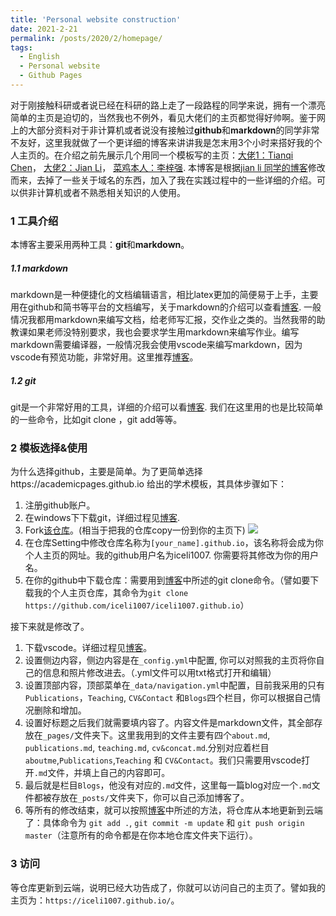 ```yaml
---
title: 'Personal website construction'
date: 2021-2-21
permalink: /posts/2020/2/homepage/
tags:
  - English
  - Personal website
  - Github Pages
---
```


对于刚接触科研或者说已经在科研的路上走了一段路程的同学来说，拥有一个漂亮简单的主页是迫切的，当然我也不例外，看见大佬们的主页都觉得好帅啊。鉴于网上的大部分资料对于非计算机或者说没有接触过**github**和**markdown**的同学非常不友好，这里我就做了一个更详细的博客来讲讲我是怎末用3个小时来搭好我的个人主页的。在介绍之前先展示几个用同一个模板写的主页：[大佬1：Tianqi Chen](https://tqchen.com/)， [大佬2：Jian Li](https://lijian.ac.cn/)， [菜鸡本人：李梓强](https://iceli1007.github.io/). 本博客是根据[jian li 同学的博客](https://lijian.ac.cn/posts/2018/11/homepage/)修改而来，去掉了一些关于域名的东西，加入了我在实践过程中的一些详细的介绍。可以供非计算机或者不熟悉相关知识的人使用。

### 1 工具介绍
本博客主要采用两种工具：**git**和**markdown**。
##### 1.1 markdown
markdown是一种便捷化的文档编辑语言，相比latex更加的简便易于上手，主要用在github和简书等平台的文档编写，关于markdown的介绍可以查看[博客](https://www.jianshu.com/p/7771794c88a1). 一般情况我都用markdown来编写文档，给老师写汇报，交作业之类的。当然我带的助教课如果老师没特别要求，我也会要求学生用markdown来编写作业。编写markdown需要编译器，一般情况我会使用vscode来编写markdown，因为vscode有预览功能，非常好用。这里推荐[博客](https://zhuanlan.zhihu.com/p/56943330)。
##### 1.2 git
git是一个非常好用的工具，详细的介绍可以看[博客](https://www.jianshu.com/p/662d9bb9cadc). 我们在这里用的也是比较简单的一些命令，比如git clone ，git add等等。

### 2 模板选择&使用
为什么选择github，主要是简单。为了更简单选择https://academicpages.github.io 给出的学术模板，其具体步骤如下：
1. 注册github账户。
2. 在windows下下载git，详细过程见[博客](https://www.jianshu.com/p/662d9bb9cadc).
3. Fork[该仓库](https://github.com/iceli1007/iceli1007.github.io)。(相当于把我的仓库copy一份到你的主页下)
![](https://github.com/iceli1007/iceli1007.github.io/images/1)
4. 在仓库Setting中修改仓库名称为`[your_name].github.io`，该名称将会成为你个人主页的网址。我的github用户名为iceli1007. 你需要将其修改为你的用户名。
5. 在你的github中下载仓库：需要用到[博客](https://www.jianshu.com/p/662d9bb9cadc)中所述的git clone命令。（譬如要下载我的个人主页仓库，其命令为`git clone https://github.com/iceli1007/iceli1007.github.io`）

接下来就是修改了。
1. 下载vscode。详细过程见[博客](https://zhuanlan.zhihu.com/p/56943330)。
2. 设置侧边内容，侧边内容是在`_config.yml`中配置, 你可以对照我的主页将你自己的信息和照片修改进去。（.yml文件可以用txt格式打开和编辑）
3. 设置顶部内容，顶部菜单在`_data/navigation.yml`中配置，目前我采用的只有 `Publications`，`Teaching`, `CV&Contact` 和`Blogs`四个栏目，你可以根据自己情况删除和增加。 
4. 设置好标题之后我们就需要填内容了。内容文件是markdown文件，其全部存放在`_pages/`文件夹下。这里我用到的文件主要有四个`about.md`, `publications.md`, `teaching.md`, `cv&concat.md`.分别对应着栏目 `aboutme`,`Publications`,`Teaching` 和 `CV&Contact`。我们只需要用vscode打开`.md`文件，并填上自己的内容即可。
5. 最后就是栏目`Blogs`，他没有对应的`.md`文件，这里每一篇blog对应一个`.md`文件都被存放在`_posts/`文件夹下，你可以自己添加博客了。
6. 等所有的修改结束，就可以按照[博客](https://www.jianshu.com/p/662d9bb9cadc)中所述的方法，将仓库从本地更新到云端了：具体命令为 `git add .`, `git commit -m update` 和 `git push origin master`（注意所有的命令都是在你本地仓库文件夹下运行）。

### 3 访问

等仓库更新到云端，说明已经大功告成了，你就可以访问自己的主页了。譬如我的主页为：`https://iceli1007.github.io/`。